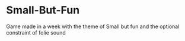 # Small-But-Fun
Game made in a week with the theme of Small but fun and the optional constraint of folie sound
